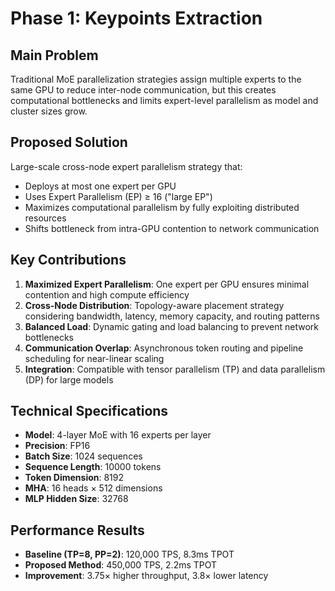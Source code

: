 # Phase 1: Keypoints Extraction

## Main Problem
Traditional MoE parallelization strategies assign multiple experts to the same GPU to reduce inter-node communication, but this creates computational bottlenecks and limits expert-level parallelism as model and cluster sizes grow.

## Proposed Solution
Large-scale cross-node expert parallelism strategy that:
- Deploys at most one expert per GPU
- Uses Expert Parallelism (EP) ≥ 16 ("large EP")
- Maximizes computational parallelism by fully exploiting distributed resources
- Shifts bottleneck from intra-GPU contention to network communication

## Key Contributions
1. **Maximized Expert Parallelism**: One expert per GPU ensures minimal contention and high compute efficiency
2. **Cross-Node Distribution**: Topology-aware placement strategy considering bandwidth, latency, memory capacity, and routing patterns
3. **Balanced Load**: Dynamic gating and load balancing to prevent network bottlenecks
4. **Communication Overlap**: Asynchronous token routing and pipeline scheduling for near-linear scaling
5. **Integration**: Compatible with tensor parallelism (TP) and data parallelism (DP) for large models

## Technical Specifications
- **Model**: 4-layer MoE with 16 experts per layer
- **Precision**: FP16
- **Batch Size**: 1024 sequences
- **Sequence Length**: 10000 tokens
- **Token Dimension**: 8192
- **MHA**: 16 heads × 512 dimensions
- **MLP Hidden Size**: 32768

## Performance Results
- **Baseline (TP=8, PP=2)**: 120,000 TPS, 8.3ms TPOT
- **Proposed Method**: 450,000 TPS, 2.2ms TPOT
- **Improvement**: 3.75× higher throughput, 3.8× lower latency